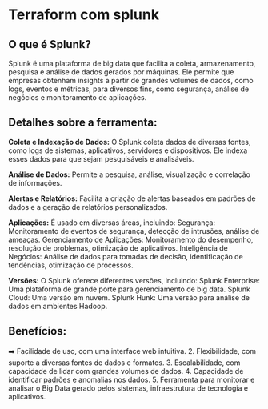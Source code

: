 # Terraform com splunk

## O que é Splunk?
Splunk é uma plataforma de big data que facilita a coleta, armazenamento, pesquisa e análise de dados gerados por máquinas. Ele permite que empresas obtenham insights a partir de grandes volumes de dados, como logs, eventos e métricas, para diversos fins, como segurança, análise de negócios e monitoramento de aplicações.

## Detalhes sobre a ferramenta:

**Coleta e Indexação de Dados:**
O Splunk coleta dados de diversas fontes, como logs de sistemas, aplicativos, servidores e dispositivos. Ele indexa esses dados para que sejam pesquisáveis e analisáveis.

**Análise de Dados:**
Permite a pesquisa, análise, visualização e correlação de informações.

**Alertas e Relatórios:**
Facilita a criação de alertas baseados em padrões de dados e a geração de relatórios personalizados.

**Aplicações:**
É usado em diversas áreas, incluindo:
Segurança: Monitoramento de eventos de segurança, detecção de intrusões, análise de ameaças. 
Gerenciamento de Aplicações: Monitoramento do desempenho, resolução de problemas, otimização de aplicativos. 
Inteligência de Negócios: Análise de dados para tomadas de decisão, identificação de tendências, otimização de processos.

**Versões:**
O Splunk oferece diferentes versões, incluindo:
Splunk Enterprise: Uma plataforma de grande porte para gerenciamento de big data. 
Splunk Cloud: Uma versão em nuvem. 
Splunk Hunk: Uma versão para análise de dados em ambientes Hadoop.

## Benefícios:
➡️ Facilidade de uso, com uma interface web intuitiva. 
2. Flexibilidade, com suporte a diversas fontes de dados e formatos. 
3. Escalabilidade, com capacidade de lidar com grandes volumes de dados. 
4. Capacidade de identificar padrões e anomalias nos dados. 
5. Ferramenta para monitorar e analisar o Big Data gerado pelos sistemas, infraestrutura de tecnologia e aplicativos. 